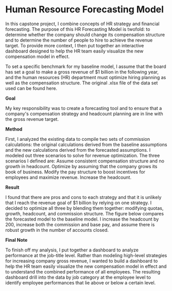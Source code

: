 # Human Resource Forecasting Model

In this capstone project, I combine concepts of HR strategy and financial forecasting. The purpose of this HR Forecasting Model is twofold: to determine whether the company should change its compensation structure and to determine the number of people to hire to achieve the revenue target. To provide more context, I then put together an interactive dashboard designed to help the HR team easily visualize the new compensation model in effect.  

To set a specific benchmark for my baseline model, I assume that the board has set a goal to make a gross revenue of $1 billion in the following year, and the human resources (HR) department must optimize hiring planning as well as the compensation structure. The original .xlsx file of the data set used can be found here.

**Goal** 

My key responsibility was to create a forecasting tool and to ensure that a company's compensation strategy and headcount planning are in line with the gross revenue target. 

**Method**

First, I analyzed the existing data to compile two sets of commission calculations: the original calculations derived from the baseline assumptions and the new calculations derived from the forecasted assumptions. I modeled out three scenarios to solve for revenue optimization.
The three scenarios I defined are:
Assume consistent compensation structure and no growth in headcount. Optimize by assuming that the company grows its book of business.
Modify the pay structure to boost incentives for employees and maximize revenue.
Increase the headcount.


**Result**

I found that there are pros and cons to each strategy and that it is unlikely that I reach the revenue goal of $1 billion by relying on one strategy. I decided to optimize all three by blending them together: modifying quotas, growth, headcount, and commission structure.
The figure below compares the forecasted model to the baseline model. I increase the headcount by 200, increase both the commission and base pay, and assume there is robust growth in the number of accounts closed. 


**Final Note**

To finish off my analysis, I put together a dashboard to analyze performance at the job-title level. Rather than modeling high-level strategies for increasing company gross revenue, I wanted to build a dashboard to help the HR team easily visualize the new compensation model in effect and to understand the combined performance of all employees. The resulting dashboard drill into the data by job category at the employee level to identify employee performances that lie above or below a certain level.


